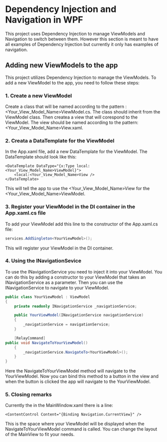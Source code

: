 # Dependency Injection and Navigation in WPF
This project uses Dependency Injection to manage ViewModels and Navigation to switch between them. However this section is meant to
have all examples of Dependency Injection but currently it only has examples of navigation.

## Adding new ViewModels to the app
This project utilizes Dependency Injection to manage the ViewModels. To add a new ViewModel to the app, you need to follow these steps:
### 1. Create a new ViewModel
Create a class that will be named according to the pattern : <Your_View_Model_Name>ViewModel.cs. The class should inherit from the ViewModel class.
Then createa a view that will corespond to the ViewModel. The view should be named according to the pattern: <Your_View_Model_Name>View.xaml.
### 2. Creata a DataTemplate for the ViewModel
In the App.xaml file, add a new DataTemplate for the ViewModel. The DataTemplate should look like this:
```xaml
<DataTemplate DataType="{x:Type local:<Your_View_Model_Name>ViewModel}">
	<local:<Your_View_Model_Name>View />
</DataTemplate>
```
This will tell the app to use the <Your_View_Model_Name>View for the <Your_View_Model_Name>ViewModel.

### 3. Register your ViewModel in the DI container in the App.xaml.cs file
To add your ViewModel add this line to the constructor of the App.xaml.cs file:
```csharp
services.AddSingleton<YourViewModel>();
```
This will register your ViewModel in the DI container.

### 4. Using the INavigationSevice
To use the INavigationService you need to inject it into your ViewModel. You can do this by adding a constructor to your ViewModel that takes an INavigationService as a parameter. Then you can use the INavigationService to navigate to your ViewModel.

```csharp
public class YourViewModel : ViewModel
{
	private readonly INavigationService _navigationService;

	public YourViewModel(INavigationService navigationService)
	{
		_navigationService = navigationService;
	}

	[RelayCommand]
public void NavigateToYourViewModel()
	{
		_navigationService.NavigateTo<YourViewModel>();
	}
}
```
Here the NavigateToYourViewModel method will navigate to the YourViewModel. Now you can bind this method to a button in the view and when the button is clicked the app will navigate to the YourViewModel.


### 5. Closing remarks
Currently the in the MainWindow.xaml there is a line:
```xaml
<ContentControl Content="{Binding Navigation.CurrentView}" />
```
This is the space where your ViewModel will be displayed when the NavigateToYourViewModel command is called. You can change the layout of the MainView to fit your needs.